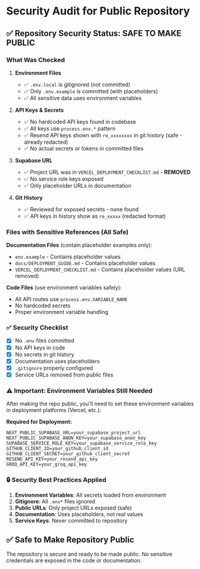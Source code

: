 # Security Audit for Public Repository

## ✅ Repository Security Status: SAFE TO MAKE PUBLIC

### What Was Checked

1. **Environment Files**
   - ✅ `.env.local` is gitignored (not committed)
   - ✅ Only `.env.example` is committed (with placeholders)
   - ✅ All sensitive data uses environment variables

2. **API Keys & Secrets**
   - ✅ No hardcoded API keys found in codebase
   - ✅ All keys use `process.env.*` pattern
   - ✅ Resend API keys shown with `re_xxxxxxxx` in git history (safe - already redacted)
   - ✅ No actual secrets or tokens in committed files

3. **Supabase URL**
   - ✅ Project URL was in `VERCEL_DEPLOYMENT_CHECKLIST.md` - **REMOVED**
   - ✅ No service role keys exposed
   - ✅ Only placeholder URLs in documentation

4. **Git History**
   - ✅ Reviewed for exposed secrets - none found
   - ✅ API keys in history show as `re_xxxxx` (redacted format)

### Files with Sensitive References (All Safe)

**Documentation Files** (contain placeholder examples only):
- `env.example` - Contains placeholder values
- `docs/DEPLOYMENT_GUIDE.md` - Contains placeholder values
- `VERCEL_DEPLOYMENT_CHECKLIST.md` - Contains placeholder values (URL removed)

**Code Files** (use environment variables safely):
- All API routes use `process.env.VARIABLE_NAME`
- No hardcoded secrets
- Proper environment variable handling

### ✅ Security Checklist

- [x] No `.env` files committed
- [x] No API keys in code
- [x] No secrets in git history
- [x] Documentation uses placeholders
- [x] `.gitignore` properly configured
- [x] Service URLs removed from public files

### ⚠️ Important: Environment Variables Still Needed

After making the repo public, you'll need to set these environment variables in deployment platforms (Vercel, etc.):

**Required for Deployment:**
```
NEXT_PUBLIC_SUPABASE_URL=your_supabase_project_url
NEXT_PUBLIC_SUPABASE_ANON_KEY=your_supabase_anon_key
SUPABASE_SERVICE_ROLE_KEY=your_supabase_service_role_key
GITHUB_CLIENT_ID=your_github_client_id
GITHUB_CLIENT_SECRET=your_github_client_secret
RESEND_API_KEY=your_resend_api_key
GROQ_API_KEY=your_groq_api_key
```

### 🔒 Security Best Practices Applied

1. **Environment Variables**: All secrets loaded from environment
2. **Gitignore**: All `.env*` files ignored
3. **Public URLs**: Only project URLs exposed (safe)
4. **Documentation**: Uses placeholders, not real values
5. **Service Keys**: Never committed to repository

## ✅ Safe to Make Repository Public

The repository is secure and ready to be made public. No sensitive credentials are exposed in the code or documentation.


